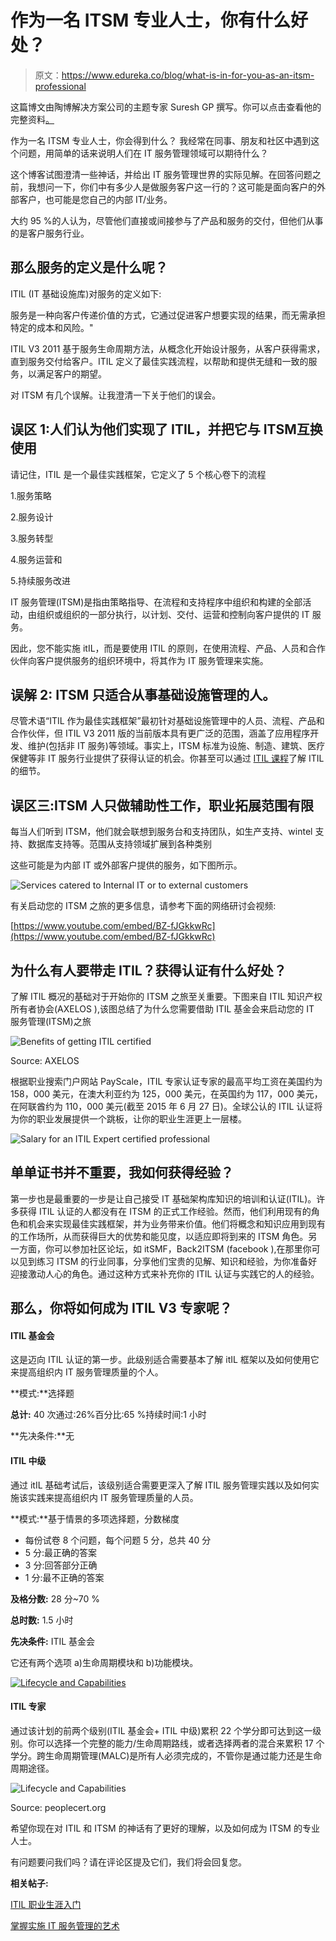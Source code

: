 # 作为一名 ITSM 专业人士，你有什么好处？

> 原文：<https://www.edureka.co/blog/what-is-in-for-you-as-an-itsm-professional>

这篇博文由陶博解决方案公司的主题专家 Suresh GP 撰写。你可以点击查看他的完整资料[。](https://in.linkedin.com/in/sureshgp)

作为一名 ITSM 专业人士，你会得到什么？ 我经常在同事、朋友和社区中遇到这个问题，用简单的话来说明人们在 IT 服务管理领域可以期待什么？

这个博客试图澄清一些神话，并给出 IT 服务管理世界的实际见解。在回答问题之前，我想问一下，你们中有多少人是做服务客户这一行的？这可能是面向客户的外部客户，也可能是您自己的内部 IT/业务。

大约 95 %的人认为，尽管他们直接或间接参与了产品和服务的交付，但他们从事的是客户服务行业。

## **那么服务的定义是什么呢？**

ITIL (IT 基础设施库)对服务的定义如下:

服务是一种向客户传递价值的方式，它通过促进客户想要实现的结果，而无需承担特定的成本和风险。"

ITIL V3 2011 基于服务生命周期方法，从概念化开始设计服务，从客户获得需求，直到服务交付给客户。ITIL 定义了最佳实践流程，以帮助和提供无缝和一致的服务，以满足客户的期望。

对 ITSM 有几个误解。让我澄清一下关于他们的误会。

## **误区 1:人们认为他们实现了 ITIL，并把它与 ITSM**互换使用

请记住，ITIL 是一个最佳实践框架，它定义了 5 个核心卷下的流程

1.服务策略

2.服务设计

3.服务转型

4.服务运营和

5.持续服务改进

IT 服务管理(ITSM)是指由策略指导、在流程和支持程序中组织和构建的全部活动，由组织或组织的一部分执行，以计划、交付、运营和控制向客户提供的 IT 服务。

因此，您不能实施 itIL，而是要使用 ITIL 的原则，在使用流程、产品、人员和合作伙伴向客户提供服务的组织环境中，将其作为 IT 服务管理来实施。

## 误解 2: ITSM 只适合从事基础设施管理的人。

尽管术语“ITIL 作为最佳实践框架”最初针对基础设施管理中的人员、流程、产品和合作伙伴，但 ITIL V3 2011 版的当前版本具有更广泛的范围，涵盖了应用程序开发、维护(包括非 IT 服务)等领域。事实上，ITSM 标准为设施、制造、建筑、医疗保健等非 IT 服务行业提供了获得认证的机会。你甚至可以通过 [ITIL 课程](https://www.edureka.co/itil4-foundation-certification-training)了解 ITIL 的细节。

## **误区三:ITSM 人只做辅助性工作，职业拓展范围有限**

每当人们听到 ITSM，他们就会联想到服务台和支持团队，如生产支持、wintel 支持、数据库支持等。范围从支持领域扩展到各种类别

这些可能是为内部 IT 或外部客户提供的服务，如下图所示。

![ Services catered to Internal IT or to external customers](img/1cca58dba65e6dfc51f106bf4ff247d8.png " Services catered to Internal IT or to external customers")

有关启动您的 ITSM 之旅的更多信息，请参考下面的网络研讨会视频:

[https://www.youtube.com/embed/BZ-fJGkkwRc](https://www.youtube.com/embed/BZ-fJGkkwRc)

## **为什么有人要带走 ITIL？获得认证有什么好处？**

了解 ITIL 概况的基础对于开始你的 ITSM 之旅至关重要。下图来自 ITIL 知识产权所有者协会(AXELOS ),该图总结了为什么您需要借助 ITIL 基金会来启动您的 IT 服务管理(ITSM)之旅

![Benefits of getting ITIL certified](img/528fba10ac2226fc642ba0fe1c6ad3f0.png "Benefits of getting ITIL certified")

Source: AXELOS



根据职业搜索门户网站 PayScale，ITIL 专家认证专家的最高平均工资在美国约为 158，000 美元，在澳大利亚约为 125，000 美元，在英国约为 117，000 美元，在阿联酋约为 110，000 美元(截至 2015 年 6 月 27 日)。全球公认的 ITIL 认证将为你的职业发展提供一个跳板，让你的职业生涯更上一层楼。

![ Salary for an ITIL Expert certified professional](img/1f1842d5256e5297b105bab2b4b057bd.png " Salary for an ITIL Expert certified professional")

## 单单证书并不重要，我如何获得经验？

第一步也是最重要的一步是让自己接受 IT 基础架构库知识的培训和认证(ITIL)。许多获得 ITIL 认证的人都没有在 ITSM 的正式工作经验。然而，他们利用现有的角色和机会来实现最佳实践框架，并为业务带来价值。他们将概念和知识应用到现有的工作场所，从而获得巨大的优势和能见度，以适应即将到来的 ITSM 角色。另一方面，你可以参加社区论坛，如 itSMF，Back2ITSM (facebook ),在那里你可以见到练习 ITSM 的行业同事，分享他们宝贵的见解、知识和经验，为你准备好迎接激动人心的角色。通过这种方式来补充你的 ITIL 认证与实践它的人的经验。

## 那么，你将如何成为 ITIL V3 专家呢？

#### **ITIL 基金会**

这是迈向 ITIL 认证的第一步。此级别适合需要基本了解 itIL 框架以及如何使用它来提高组织内 IT 服务管理质量的个人。

**模式:**选择题

**总计:** 40 次通过:26%百分比:65 %持续时间:1 小时

**先决条件:**无

#### **ITIL 中级**

通过 itIL 基础考试后，该级别适合需要更深入了解 ITIL 服务管理实践以及如何实施该实践来提高组织内 IT 服务管理质量的人员。

**模式:**基于情景的多项选择题，分数梯度

*   每份试卷 8 个问题，每个问题 5 分，总共 40 分
*   5 分:最正确的答案
*   3 分:回答部分正确
*   1 分:最不正确的答案

**及格分数:** 28 分~70 %

**总时数:** 1.5 小时

**先决条件:** ITIL 基金会

它还有两个选项 a)生命周期模块和 b)功能模块。

[![Lifecycle and Capabilities](img/5db47e86850d2e4c9792b4cbc703bd07.png "Lifecycle and Capabilities")](https://www.edureka.co/blog/wp-content/uploads/2015/08/itsm-tabcolumn.png)

#### **ITIL 专家**

通过该计划的前两个级别(ITIL 基金会+ ITIL 中级)累积 22 个学分即可达到这一级别。你可以选择一个完整的能力/生命周期路线，或者选择两者的混合来累积 17 个学分。跨生命周期管理(MALC)是所有人必须完成的，不管你是通过能力还是生命周期途径。

![Lifecycle and Capabilities](img/350acfe03658b9120e3cbe7f2484356c.png "Lifecycle and Capabilities")

Source: peoplecert.org



希望你现在对 ITIL 和 ITSM 的神话有了更好的理解，以及如何成为 ITSM 的专业人士。

有问题要问我们吗？请在评论区提及它们，我们将会回复您。

**相关帖子:**

[ITIL 职业生涯入门](https://www.edureka.co/search/itil)

[掌握实施 IT 服务管理的艺术](https://www.edureka.co/blog/videos/itil-foundation-master-the-art-of-implementing-it-service-management/ "ITIL Foundation : Master the Art of Implementing IT Service Management")